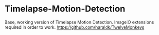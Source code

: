 # Timelapse-Motion-Detection

Base, working version of Timelapse Motion Detection. ImageIO extensions required in order to work. https://github.com/haraldk/TwelveMonkeys
